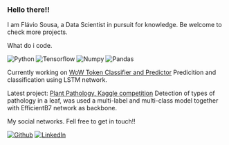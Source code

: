 ### Hello there!!

I am Flávio Sousa, a Data Scientist in pursuit for knowledge. Be welcome to check more projects.

What do i code.

<img alt="Python" src="https://img.shields.io/badge/-Python-45b8d8?style=flat-square&logo=react&logoColor=white"> <img alt="Tensorflow" src="https://img.shields.io/badge/-Tensorflow-8DD6F9?style=flat-square&logo=webpack&logoColor=white"> <img alt="Numpy" src="https://img.shields.io/badge/-Numpy-46a2f1?style=flat-square&logo=docker&logoColor=white"> <img alt="Pandas" src="https://img.shields.io/badge/-Pandas-2088FF?style=flat-square&logo=github-actions&logoColor=white">

Currently working on [WoW Token Classifier and Predictor](https://github.com/flsantna/WoW-token)
Predicition and classification using LSTM network.

Latest project: 
[Plant Pathology, Kaggle competition](https://github.com/flsantna/plantsPatology)
Detection of types of pathology in a leaf, was used a multi-label and multi-class model together with EfficientB7 network as backbone.

My social networks. Fell free to get in touch!!
<p><a href="https://github.com/flsantna" target="_blank"><img alt="Github" src="https://img.shields.io/badge/GitHub-%2312100E.svg?&style=for-the-badge&logo=Github&logoColor=white" /></a> <a href="https://www.linkedin.com/in/sousa-flavio/" target="_blank"><img alt="LinkedIn" src="https://img.shields.io/badge/linkedin-%230077B5.svg?&style=for-the-badge&logo=linkedin&logoColor=white" /></a> 
